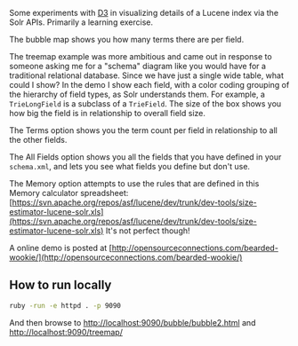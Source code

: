 Some experiments with [D3](http://d3js.org) in visualizing details of a Lucene index via the Solr APIs.  Primarily a learning exercise.

The bubble map shows you how many terms there are per field.

The treemap example was more ambitious and came out in response to someone asking me for a "schema" diagram like you would have for a traditional relational database.  Since we have just a single wide table, what could I show?   In the demo I show each field, with a color coding grouping of the hierarchy of field types, as Solr understands them.  For example, a `TrieLongField` is a subclass of a `TrieField`.   The size of the box shows you how big the field is in relationship to overall field size.

The Terms option shows you the term count per field in relationship to all the other fields.

The All Fields option shows you all the fields that you have defined in your `schema.xml`, and lets you see what fields you define but don't use.

The Memory option attempts to use the rules that are defined in this Memory calculator spreadsheet:
[https://svn.apache.org/repos/asf/lucene/dev/trunk/dev-tools/size-estimator-lucene-solr.xls](https://svn.apache.org/repos/asf/lucene/dev/trunk/dev-tools/size-estimator-lucene-solr.xls)   It's not perfect though!

A online demo is posted at [http://opensourceconnections.com/bearded-wookie/](http://opensourceconnections.com/bearded-wookie/)


## How to run locally

```bash
ruby -run -e httpd . -p 9090
```

And then browse to [http://localhost:9090/bubble/bubble2.html](http://localhost:9090/bubble/bubble2.html) and [http://localhost:9090/treemap/](http://localhost:9090/treemap/)
